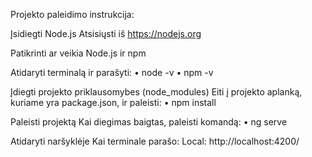 Projekto paleidimo instrukcija:

Įsidiegti Node.js Atsisiųsti iš https://nodejs.org

Patikrinti ar veikia Node.js ir npm 

Atidaryti terminalą ir parašyti: 
• node -v 
• npm -v

Įdiegti projekto priklausomybes (node_modules) Eiti į projekto aplanką, kuriame yra package.json, ir paleisti: 
• npm install

Paleisti projektą Kai diegimas baigtas, paleisti komandą: 
• ng serve

Atidaryti naršyklėje Kai terminale parašo: Local: http://localhost:4200/

